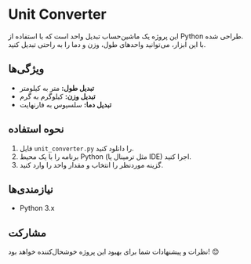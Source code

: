 # Unit Converter

این پروژه یک ماشین‌حساب تبدیل واحد است که با استفاده از Python طراحی شده.  
با این ابزار، می‌توانید واحدهای طول، وزن و دما را به راحتی تبدیل کنید.

## ویژگی‌ها
- **تبدیل طول:** متر به کیلومتر
- **تبدیل وزن:** کیلوگرم به گرم
- **تبدیل دما:** سلسیوس به فارنهایت

## نحوه استفاده
1. فایل `unit_converter.py` را دانلود کنید.
2. برنامه را با یک محیط Python (مثل ترمینال یا IDE) اجرا کنید.
3. گزینه موردنظر را انتخاب و مقدار واحد را وارد کنید.

## نیازمندی‌ها
- Python 3.x

## مشارکت
نظرات و پیشنهادات شما برای بهبود این پروژه خوشحال‌کننده خواهد بود! 😊
